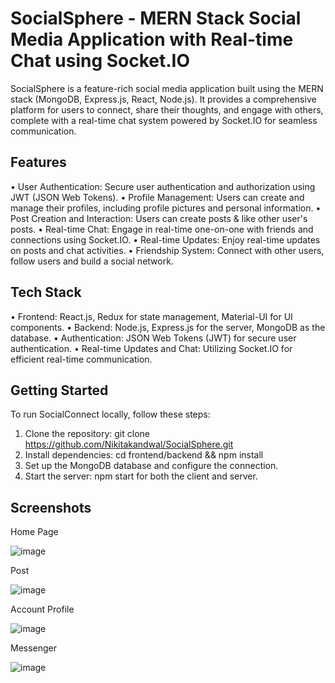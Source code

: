 # SocialSphere - MERN Stack Social Media Application with Real-time Chat using Socket.IO
SocialSphere is a feature-rich social media application built using the MERN stack (MongoDB, Express.js, React, Node.js). It provides a comprehensive platform for users to connect, share their thoughts, and engage with others, complete with a real-time chat system powered by Socket.IO for seamless communication.
## Features
•	User Authentication: Secure user authentication and authorization using JWT (JSON Web Tokens).
•	Profile Management: Users can create and manage their profiles, including profile pictures and personal information.
•	Post Creation and Interaction: Users can create posts & like other user's posts.
•	Real-time Chat: Engage in real-time one-on-one with friends and connections using Socket.IO.
•	Real-time Updates: Enjoy real-time updates on posts and chat activities.
•	Friendship System: Connect with other users, follow users and build a social network.
## Tech Stack
•	Frontend: React.js, Redux for state management, Material-UI for UI components.
•	Backend: Node.js, Express.js for the server, MongoDB as the database.
•	Authentication: JSON Web Tokens (JWT) for secure user authentication.
•	Real-time Updates and Chat: Utilizing Socket.IO for efficient real-time communication.

## Getting Started
To run SocialConnect locally, follow these steps:
1.	Clone the repository: git clone https://github.com/Nikitakandwal/SocialSphere.git
2.	Install dependencies: cd frontend/backend && npm install
3.	Set up the MongoDB database and configure the connection.
4.	Start the server: npm start for both the client and server.

## Screenshots

Home Page

![image](https://github.com/Nikitakandwal/SocialSphere/assets/98966392/d91b3d25-f536-44e5-ba05-a267e963a9cb)



Post

![image](https://github.com/Nikitakandwal/SocialSphere/assets/98966392/7ca07127-7a61-4cbe-a278-e24b6dd92202)



Account Profile

![image](https://github.com/Nikitakandwal/SocialSphere/assets/98966392/06dea094-48ac-490b-a92c-4cbe92297de2)



Messenger

![image](https://github.com/Nikitakandwal/SocialSphere/assets/98966392/45ec4975-bc94-44d7-a2a6-dd14727e3a53)
